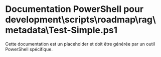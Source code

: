 # Documentation PowerShell pour development\scripts\roadmap\rag\metadata\Test-Simple.ps1

Cette documentation est un placeholder et doit être générée par un outil PowerShell spécifique.
